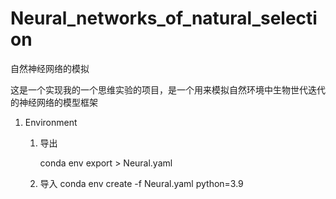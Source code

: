 # Neural_networks_of_natural_selection
自然神经网络的模拟

这是一个实现我的一个思维实验的项目，是一个用来模拟自然环境中生物世代迭代的神经网络的模型框架

1. Environment

   1. 导出

      conda env export > Neural.yaml

   2. 导入
      conda env create -f Neural.yaml python=3.9
